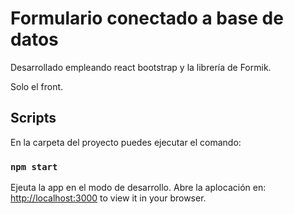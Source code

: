 # Formulario conectado a base de datos

Desarrollado empleando react bootstrap y la librería de Formik.

Solo el front.

## Scripts

En la carpeta del proyecto puedes ejecutar el comando:
### `npm start`

Ejeuta la app en el modo de desarrollo.
Abre la aplocación en: [http://localhost:3000](http://localhost:3000) to view it in your browser.


